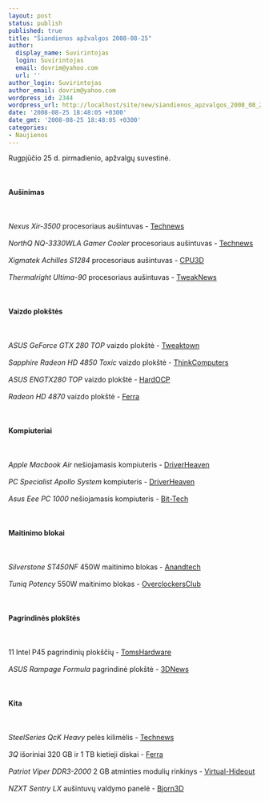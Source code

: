 ```yaml
---
layout: post
status: publish
published: true
title: "Šiandienos apžvalgos 2008-08-25"
author:
  display_name: Suvirintojas
  login: Suvirintojas
  email: dovrim@yahoo.com
  url: ''
author_login: Suvirintojas
author_email: dovrim@yahoo.com
wordpress_id: 2344
wordpress_url: http://localhost/site/new/siandienos_apzvalgos_2008_08_25/
date: '2008-08-25 18:48:05 +0300'
date_gmt: '2008-08-25 18:48:05 +0300'
categories:
- Naujienos
---
```

<p>Rugpjūčio 25 d. pirmadienio, apžvalgų suvestinė.<br />
<br><br />
<br><b>Aušinimas</b><br />
<br><br />
<br><i>Nexus Xir-3500</i> procesoriaus aušintuvas - <a class="ns" href="http://www.technews.lt/?id=Kas&amp;Id=2250">Technews</a><br />
<br><i>NorthQ NQ-3330WLA Gamer Cooler</i> procesoriaus aušintuvas - <a class="ns" href="http://www.technews.lt/?id=Kas&amp;Id=2248">Technews</a><br />
<br><i>Xigmatek Achilles S1284</i> procesoriaus aušintuvas - <a class="ns" href="http://www.cpu3d.com/content/view/5580/52/">CPU3D</a><br />
<br><i>Thermalright Ultima-90</i> procesoriaus aušintuvas - <a class="ns" href="http://www.tweaknews.net/reviews/thermalright_ultima-90_cooler_review/">TweakNews</a><br />
<br><br />
<br><b>Vaizdo plokštės</b><br />
<br><br />
<br><i>ASUS GeForce GTX 280 TOP</i> vaizdo plokštė - <a class="ns" href="http://www.tweaktown.com/reviews/1572/asus_geforce_gtx_280_top_graphics_card/index.html">Tweaktown</a><br />
<br><i>Sapphire Radeon HD 4850 Toxic</i> vaizdo plokštė - <a class="ns" href="http://www.thinkcomputers.org/index.php?x=reviews&amp;id=819">ThinkComputers</a><br />
<br><i>ASUS ENGTX280 TOP</i> vaizdo plokštė - <a class="ns" href="http://enthusiast.hardocp.com/article.html?art=MTUzOSwxLCxoZW50aHVzaWFzdA==">HardOCP</a><br />
<br><i>Radeon HD 4870</i> vaizdo plokštė - <a class="ns" href="http://www.ferra.ru/online/video/80741/">Ferra</a><br />
<br><br />
<br><b>Kompiuteriai</b><br />
<br><br />
<br><i>Apple Macbook Air</i> nešiojamasis kompiuteris - <a class="ns" href="http://www.driverheaven.net/reviews.php?reviewid=613">DriverHeaven</a><br />
<br><i>PC Specialist Apollo System</i> kompiuteris - <a class="ns" href="http://www.driverheaven.net/reviews.php?reviewid=612">DriverHeaven</a><br />
<br><i>Asus Eee PC 1000</i> nešiojamasis kompiuteris - <a class="ns" href="http://www.bit-tech.net/hardware/2008/08/25/asus-eee-pc-1000/1">Bit-Tech</a><br />
<br><br />
<br><b>Maitinimo blokai</b><br />
<br><br />
<br><i>Silverstone ST450NF</i> 450W maitinimo blokas - <a class="ns" href="http://www.anandtech.com/casecoolingpsus/showdoc.aspx?i=3386">Anandtech</a><br />
<br><i>Tuniq Potency</i> 550W maitinimo blokas - <a class="ns" href="http://www.overclockersclub.com/reviews/tuniq_potency_550w/">OverclockersClub</a><br />
<br><br />
<br><b>Pagrindinės plokštės</b><br />
<br><br />
<br>11 Intel P45 pagrindinių plokščių - <a class="ns" href="http://www.tomshardware.com/reviews/intel-p45-motherboard,2001.html">TomsHardware</a><br />
<br><i>ASUS Rampage Formula</i> pagrindinė plokštė - <a class="ns" href="http://www.3dnews.ru/motherboard/asus_rampage_formula/">3DNews</a><br />
<br><br />
<br><b>Kita</b><br />
<br><br />
<br><i>SteelSeries QcK Heavy</i> pelės kilimėlis - <a class="ns" href="http://www.technews.lt/?id=Kas&amp;Id=2244">Technews</a><br />
<br><i>3Q</i> išoriniai 320 GB ir 1 TB kietieji diskai - <a class="ns" href="http://www.ferra.ru/online/storage/80742/">Ferra</a><br />
<br><i>Patriot Viper DDR3-2000</i> 2 GB atminties modulių rinkinys - <a class="ns" href="http://www.virtual-hideout.net/reviews/Patriot_2GB_DDR3-2000MHz_Viper/index.shtml">Virtual-Hideout</a><br />
<br><i>NZXT Sentry LX</i> aušintuvų valdymo panelė - <a class="ns" href="http://www.bjorn3d.com/read.php?cID=1325">Bjorn3D</a><br />
<br><br />
<br><br />
<br></p>
